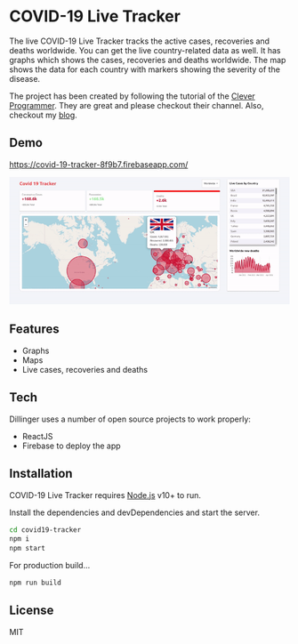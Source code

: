 # COVID-19 Live Tracker
The live COVID-19 Live Tracker tracks the active cases, recoveries and deaths worldwide. You can get the live country-related data as well. It has graphs which shows the cases, recoveries and deaths worldwide. The map shows the data for each country with markers showing the severity of the disease. 

The project has been created by following the tutorial of the [Clever Programmer]. They are great and please checkout their channel. Also, checkout my [blog].


## Demo

https://covid-19-tracker-8f9b7.firebaseapp.com/


![alt text](https://github.com/sanjeevpr/coronavirus-live-tracker/blob/master/images/GIF.gif?raw=true)


## Features
- Graphs
- Maps
- Live cases, recoveries and deaths


## Tech
Dillinger uses a number of open source projects to work properly:

- ReactJS
- Firebase to deploy the app


## Installation

COVID-19 Live Tracker requires [Node.js](https://nodejs.org/) v10+ to run.

Install the dependencies and devDependencies and start the server.

```sh
cd covid19-tracker
npm i
npm start
```

For production build...

```sh
npm run build
```


## License

MIT


[//]: # (These are reference links used in the body of this note and get stripped out when the markdown processor does its job. There is no need to format nicely because it shouldn't be seen. Thanks SO - http://stackoverflow.com/questions/4823468/store-comments-in-markdown-syntax)

   [blog]: <https://justanothertechblogger.blogspot.com/>
   [clever programmer]: <https://www.youtube.com/channel/UCqrILQNl5Ed9Dz6CGMyvMTQ>
